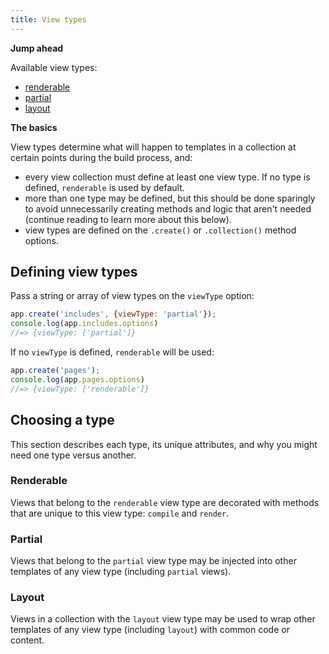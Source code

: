 ```yaml
---
title: View types
---
```


**Jump ahead**

Available view types:

- [renderable](#renderable)
- [partial](#partial)
- [layout](#layout)

**The basics**

View types determine what will happen to templates in a collection at certain points during the build process, and:

- every view collection must define at least one view type. If no type is defined, `renderable` is used by default.
- more than one type may be defined, but this should be done sparingly to avoid unnecessarily creating methods and logic that aren't needed (continue reading to learn more about this below).
- view types are defined on the `.create()` or `.collection()` method options.

## Defining view types

Pass a string or array of view types on the `viewType` option:

```js
app.create('includes', {viewType: 'partial'});
console.log(app.includes.options)
//=> {viewType: ['partial']}
```

If no `viewType` is defined, `renderable` will be used:

```js
app.create('pages');
console.log(app.pages.options)
//=> {viewType: ['renderable']}
```

## Choosing a type

This section describes each type, its unique attributes, and why you might need one type versus another.

### Renderable

Views that belong to the `renderable` view type are decorated with methods that are unique to this view type: `compile` and `render`. 

### Partial

Views that belong to the `partial` view type may be injected into other templates of any view type (including `partial` views).

### Layout

Views in a collection with the `layout` view type may be used to wrap other templates of any view type (including `layout`) with common code or content.